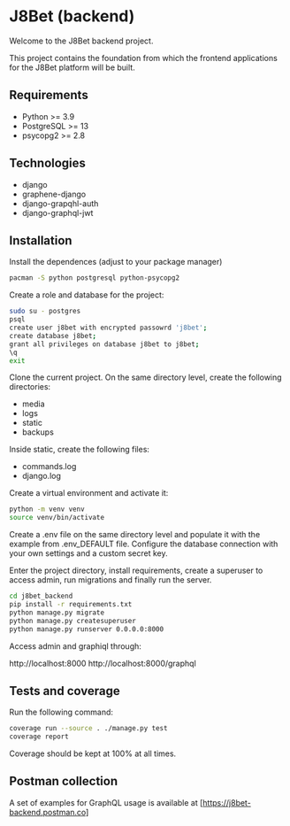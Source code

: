 # J8Bet (backend)

Welcome to the J8Bet backend project.

This project contains the foundation from which the frontend applications for the J8Bet platform will be built.

## Requirements

- Python >= 3.9
- PostgreSQL >= 13
- psycopg2 >= 2.8

## Technologies

- django
- graphene-django
- django-grapqhl-auth
- django-graphql-jwt

## Installation

Install the dependences (adjust to your package manager)

```bash
pacman -S python postgresql python-psycopg2
```

Create a role and database for the project:

```bash
sudo su - postgres
psql
create user j8bet with encrypted passowrd 'j8bet';
create database j8bet;
grant all privileges on database j8bet to j8bet;
\q
exit
```

Clone the current project. On the same directory level, create the following directories:

- media
- logs
- static
- backups

Inside static, create the following files:

- commands.log
- django.log

Create a virtual environment and activate it:

```bash
python -m venv venv
source venv/bin/activate
```

Create a .env file on the same directory level and populate it with the example from .env_DEFAULT file. Configure the database connection with your own settings and a custom secret key.

Enter the project directory, install requirements, create a superuser to access admin, run migrations and finally run the server.

```bash
cd j8bet_backend
pip install -r requirements.txt
python manage.py migrate
python manage.py createsuperuser
python manage.py runserver 0.0.0.0:8000
```

Access admin and graphiql through:

http://localhost:8000
http://localhost:8000/graphql

## Tests and coverage

Run the following command:

```bash
coverage run --source . ./manage.py test
coverage report
```

Coverage should be kept at 100% at all times.

## Postman collection

A set of examples for GraphQL usage is available at [https://j8bet-backend.postman.co]
